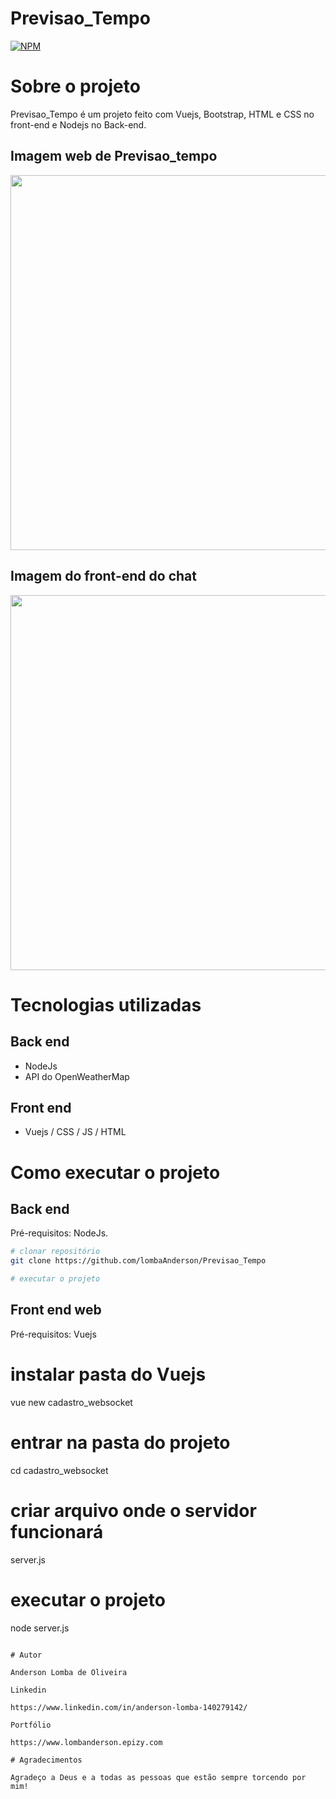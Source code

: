 # Previsao_Tempo
[![NPM](https://img.shields.io/npm/l/react)](https://github.com/LombaAnderson/Previsao_Tempo/blob/main/LICENSE)


# Sobre o projeto
Previsao_Tempo é um projeto feito com Vuejs, Bootstrap, HTML e CSS no front-end e Nodejs no Back-end. 


## Imagem web de Previsao_tempo
<div align="center">
<img src="https://user-images.githubusercontent.com/60937513/142774613-f15b79ef-fc8e-4af4-b926-44cccaa7fcc2.png" width="600" />
</div>

## Imagem do front-end do chat
<div align="center">
<img src="https://user-images.githubusercontent.com/60937513/142775881-7bdadc25-77aa-4e8e-af08-cb42c9a42d91.png" width="600" />
</div>


# Tecnologias utilizadas
## Back end
- NodeJs
- API do OpenWeatherMap


## Front end
- Vuejs / CSS / JS / HTML

# Como executar o projeto

## Back end
Pré-requisitos: NodeJs.

```bash
# clonar repositório
git clone https://github.com/lombaAnderson/Previsao_Tempo

# executar o projeto


```

## Front end web
Pré-requisitos: Vuejs  

# instalar pasta do Vuejs
vue new cadastro_websocket

# entrar na pasta do projeto 
cd cadastro_websocket

# criar arquivo onde o servidor funcionará
server.js

# executar o projeto
node server.js

```

# Autor

Anderson Lomba de Oliveira

Linkedin

https://www.linkedin.com/in/anderson-lomba-140279142/

Portfólio

https://www.lombanderson.epizy.com

# Agradecimentos

Agradeço a Deus e a todas as pessoas que estão sempre torcendo por mim!
